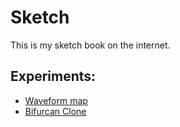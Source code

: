 # Sketch

This is my sketch book on the internet.

## Experiments:

- [Waveform map](experiments/waveform-map/)
- [Bifurcan Clone](experiments/bifurcan/)

